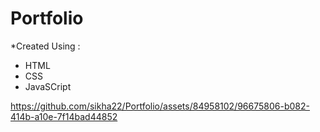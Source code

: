 # Portfolio
*Created Using :
* HTML
* CSS
* JavaSCript 

https://github.com/sikha22/Portfolio/assets/84958102/96675806-b082-414b-a10e-7f14bad44852

